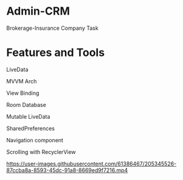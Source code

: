 # Admin-CRM
Brokerage-Insurance Company Task

# Features and Tools

LiveData

MVVM Arch

View Binding

Room Database

Mutable LiveData

SharedPreferences

Navigation component

Scrolling with RecyclerView


https://user-images.githubusercontent.com/61386467/205345526-87ccba8a-8593-45dc-91a8-8669ed9f7216.mp4

